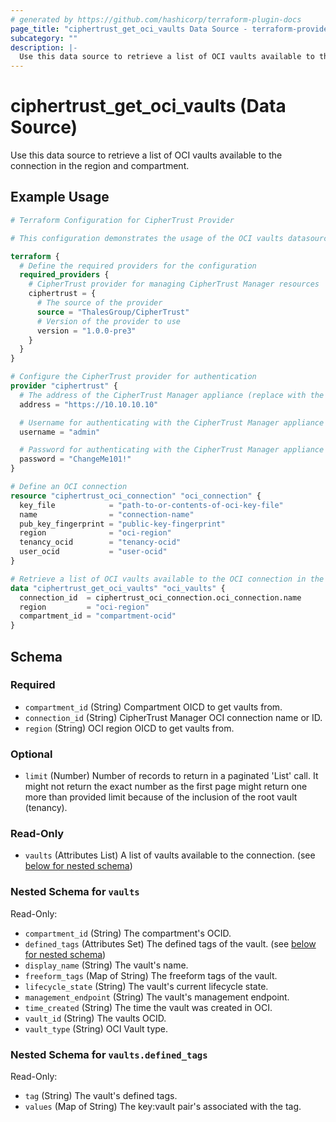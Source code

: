 ```yaml
---
# generated by https://github.com/hashicorp/terraform-plugin-docs
page_title: "ciphertrust_get_oci_vaults Data Source - terraform-provider-ciphertrust"
subcategory: ""
description: |-
  Use this data source to retrieve a list of OCI vaults available to the connection in the region and compartment.
---
```


# ciphertrust_get_oci_vaults (Data Source)

Use this data source to retrieve a list of OCI vaults available to the connection in the region and compartment.

## Example Usage

```terraform
# Terraform Configuration for CipherTrust Provider

# This configuration demonstrates the usage of the OCI vaults datasource

terraform {
  # Define the required providers for the configuration
  required_providers {
    # CipherTrust provider for managing CipherTrust Manager resources
    ciphertrust = {
      # The source of the provider
      source = "ThalesGroup/CipherTrust"
      # Version of the provider to use
      version = "1.0.0-pre3"
    }
  }
}

# Configure the CipherTrust provider for authentication
provider "ciphertrust" {
  # The address of the CipherTrust Manager appliance (replace with the actual address)
  address = "https://10.10.10.10"

  # Username for authenticating with the CipherTrust Manager appliance
  username = "admin"

  # Password for authenticating with the CipherTrust Manager appliance
  password = "ChangeMe101!"
}

# Define an OCI connection
resource "ciphertrust_oci_connection" "oci_connection" {
  key_file            = "path-to-or-contents-of-oci-key-file"
  name                = "connection-name"
  pub_key_fingerprint = "public-key-fingerprint"
  region              = "oci-region"
  tenancy_ocid        = "tenancy-ocid"
  user_ocid           = "user-ocid"
}

# Retrieve a list of OCI vaults available to the OCI connection in the given compartment and region
data "ciphertrust_get_oci_vaults" "oci_vaults" {
  connection_id  = ciphertrust_oci_connection.oci_connection.name
  region         = "oci-region"
  compartment_id = "compartment-ocid"
}
```

<!-- schema generated by tfplugindocs -->
## Schema

### Required

- `compartment_id` (String) Compartment OICD to get vaults from.
- `connection_id` (String) CipherTrust Manager OCI connection name or ID.
- `region` (String) OCI region OICD to get vaults from.

### Optional

- `limit` (Number) Number of records to return in a paginated 'List' call. It might not return the exact number as the first page might return one more than provided limit because of the inclusion of the root vault (tenancy).

### Read-Only

- `vaults` (Attributes List) A list of vaults available to the connection. (see [below for nested schema](#nestedatt--vaults))

<a id="nestedatt--vaults"></a>
### Nested Schema for `vaults`

Read-Only:

- `compartment_id` (String) The compartment's OCID.
- `defined_tags` (Attributes Set) The defined tags of the vault. (see [below for nested schema](#nestedatt--vaults--defined_tags))
- `display_name` (String) The vault's name.
- `freeform_tags` (Map of String) The freeform tags of the vault.
- `lifecycle_state` (String) The vault's current lifecycle state.
- `management_endpoint` (String) The vault's management endpoint.
- `time_created` (String) The time the vault was created in OCI.
- `vault_id` (String) The vaults OCID.
- `vault_type` (String) OCI Vault type.

<a id="nestedatt--vaults--defined_tags"></a>
### Nested Schema for `vaults.defined_tags`

Read-Only:

- `tag` (String) The vault's defined tags.
- `values` (Map of String) The key:vault pair's associated with the tag.
